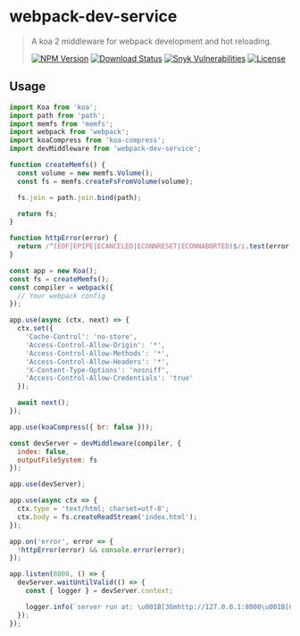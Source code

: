 # webpack-dev-service

<!-- prettier-ignore -->
> A koa 2 middleware for webpack development and hot reloading.
>
> [![NPM Version][npm-image]][npm-url]
> [![Download Status][download-image]][npm-url]
> [![Snyk Vulnerabilities][snyk-image]][snyk-url]
> [![License][license-image]][license-url]

## Usage

```js
import Koa from 'koa';
import path from 'path';
import memfs from 'memfs';
import webpack from 'webpack';
import koaCompress from 'koa-compress';
import devMiddleware from 'webpack-dev-service';

function createMemfs() {
  const volume = new memfs.Volume();
  const fs = memfs.createFsFromVolume(volume);

  fs.join = path.join.bind(path);

  return fs;
}

function httpError(error) {
  return /^(EOF|EPIPE|ECANCELED|ECONNRESET|ECONNABORTED)$/i.test(error.code);
}

const app = new Koa();
const fs = createMemfs();
const compiler = webpack({
  // Your webpack config
});

app.use(async (ctx, next) => {
  ctx.set({
    'Cache-Control': 'no-store',
    'Access-Control-Allow-Origin': '*',
    'Access-Control-Allow-Methods': '*',
    'Access-Control-Allow-Headers': '*',
    'X-Content-Type-Options': 'nosniff',
    'Access-Control-Allow-Credentials': 'true'
  });

  await next();
});

app.use(koaCompress({ br: false }));

const devServer = devMiddleware(compiler, {
  index: false,
  outputFileSystem: fs
});

app.use(devServer);

app.use(async ctx => {
  ctx.type = 'text/html; charset=utf-8';
  ctx.body = fs.createReadStream('index.html');
});

app.on('error', error => {
  !httpError(error) && console.error(error);
});

app.listen(8000, () => {
  devServer.waitUntilValid(() => {
    const { logger } = devServer.context;

    logger.info(`server run at: \u001B[36mhttp://127.0.0.1:8000\u001B[0m`);
  });
});
```

[npm-image]: https://img.shields.io/npm/v/webpack-dev-service?style=flat-square
[npm-url]: https://www.npmjs.org/package/webpack-dev-service
[download-image]: https://img.shields.io/npm/dm/webpack-dev-service?style=flat-square
[snyk-image]: https://img.shields.io/snyk/vulnerabilities/github/nuintun/webpack-dev-service?style=flat-square
[snyk-url]: https://snyk.io/test/github/nuintun/webpack-dev-service
[license-image]: https://img.shields.io/github/license/nuintun/webpack-dev-service?style=flat-square
[license-url]: https://github.com/nuintun/webpack-dev-service/blob/master/LICENSE
